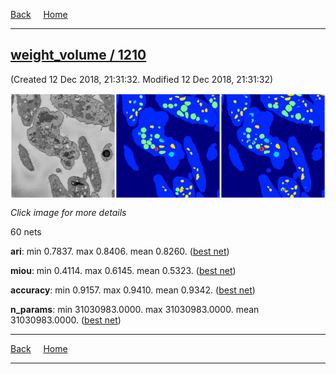 
[Back](..)&nbsp;&nbsp;&nbsp;&nbsp;&nbsp;[Home](leapmanlab.github.io/snapshots)

---

<div class="thumbnail"><a href="1210"><h2>weight_volume / 1210</h2></a><p>(Created 12 Dec 2018, 21:31:32. Modified 12 Dec 2018, 21:31:32)
</p><a href="1210"><img src="1210/001/1/media/summary.png" align="center"></a><p><i>Click image for more details</i>
</p></div>

60 nets

**ari**: min 0.7837. max 0.8406. mean 0.8260.  ([best net](1210/001/1))

**miou**: min 0.4114. max 0.6145. mean 0.5323.  ([best net](1210/001/1))

**accuracy**: min 0.9157. max 0.9410. mean 0.9342.  ([best net](1210/001/1))

**n_params**: min 31030983.0000. max 31030983.0000. mean 31030983.0000.  ([best net](1210/0/0))

---

[Back](..)&nbsp;&nbsp;&nbsp;&nbsp;&nbsp;[Home](leapmanlab.github.io/snapshots)

---